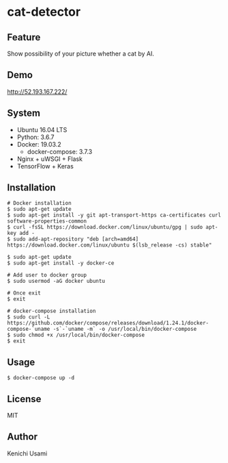 # cat-detector

## Feature

Show possibility of your picture whether a cat by AI.

## Demo

http://52.193.167.222/

## System

- Ubuntu 16.04 LTS
- Python: 3.6.7
- Docker: 19.03.2
    - docker-compose: 3.7.3
- Nginx + uWSGI + Flask
- TensorFlow + Keras

## Installation
```
# Docker installation
$ sudo apt-get update
$ sudo apt-get install -y git apt-transport-https ca-certificates curl software-properties-common
$ curl -fsSL https://download.docker.com/linux/ubuntu/gpg | sudo apt-key add -
$ sudo add-apt-repository "deb [arch=amd64] https://download.docker.com/linux/ubuntu $(lsb_release -cs) stable"

$ sudo apt-get update
$ sudo apt-get install -y docker-ce

# Add user to docker group
$ sudo usermod -aG docker ubuntu

# Once exit
$ exit

# docker-compose installation
$ sudo curl -L https://github.com/docker/compose/releases/download/1.24.1/docker-compose-`uname -s`-`uname -m` -o /usr/local/bin/docker-compose
$ sudo chmod +x /usr/local/bin/docker-compose
$ exit
```

## Usage
```
$ docker-compose up -d
```

## License

MIT

##  Author

Kenichi Usami
